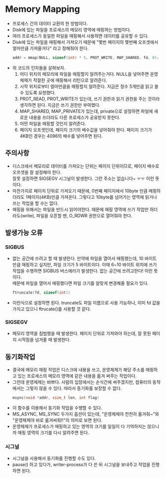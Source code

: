 # Memory Mapping
- 프로세스 간의 데이터 교환의 한 방법이다.
- Disk에 있는 파일을 프로세스의 메모리 영역에 매핑하는 방법이다.
- 여러 프로세스가 동일한 파일을 매핑해서 사용하면 데이터를 공유할 수 있다.
- Disk에 있는 파일을 매핑해서 가져오기 때문에 "몇번 페이지의 몇번째 오프셋에서 얼마만큼 가져올거다" 라고 정해줘야 한다.  
    ```c
    addr = mmap(NULL, sizeof(int) * 5, PROT_WRITE, MAP_SHARED, fd, 0);
    ```
- 위 코드의 인자들을 살펴보자.
    1. 어디 위치의 메모리에 파일을 매핑할지 알려주는거다. NULL을 넣어주면 운영체제가 적절한 곳에 매핑해서 리턴으로 알려준다.
    2. 시작 위치로부터 얼마만큼을 매핑할지 알려준다. 지금은 정수 5개만큼 읽고 쓸 수 있도록 요청했다.
    3. PROT_READ, PROT_WRITE가 있는데, 쓰기 권한과 읽기 권한을 주는 것이라 생각하면 된다. 지금은 쓰기 권한만 부여했다.
    4. MAP_SHARED, MAP_PRIVATE가 있는데, private으로 설정하면 파일에 새로운 내용을 쓰더라도 다른 프로세스가 공유받지 못한다.
    5. 어떤 파일을 매핑할 것인지 알려준다.
    6. 페이지 오프셋인데, 페이지 크기의 배수값을 넣어줘야 한다. 페이지 크기가 4KB인 경우는 4096의 배수를 넣어주면 된다.
## 주의사항
- 디스크에서 메모리로 데이터를 가져오는 단위는 페이지 단위이므로, 페이지 배수로 오프셋을 잘 설정해야 한다.  
잘못 설정하면 SIGSEGV 시그널이 발생한다. 그런 주소는 없습니다~ ㅜㅜ 이런 뜻이다.
- 마찬가지로 페이지 단위로 가져오기 때문에, 0번째 페이지에서 10byte 만큼 매핑하더라도 1페이지(4KB)만큼 가져온다. 그렇다고 10byte를 넘어가는 영역에 읽거나 쓰는 작업을 할 수는 없다. 
- 매핑을 위해서는 파일을 반드시 읽어야한다. 때문에 매핑 영역에 쓰기 작업만 하더라도(write), 파일을 오픈할 땐, O_RDWR 권한으로 열어줘야 한다.
## 발생가능 오류
### SIGBUS
- 없는 공간에 쓰려고 할 때 발생한다. 만약에 파일을 열어서 매핑했는데, 10 바이트 만큼 매핑하고 싶지만, 파일 크기가 5 바이트이다. 이때 6~10 바이트 위치에 쓰기 작업을 수행하면 SIGBUS 버스에러가 발생한다. 없는 공간에 쓰려고한다! 이런 뜻이다.  
때문에 파일을 열어서 매핑했다면 파일 크기를 알맞게 변경해줄 필요가 있다.  
    ```c
    ftruncate(fd, sizeof(int))
    ```
- 이런식으로 설정하면 된다. truncate도 파일 이름으로 사용 가능하나, 이미 fd 값을 가지고 있으니 ftrucate()를 사용할 것 같다.
### SIGSEGV
- 메모리 영역을 침범했을 때 발생한다. 페이지 단위로 가져와야 하는데, 잘 못된 페이지 시작점을 넘겨줄 때 발생한다.
## 동기화작업
- 결국에 메모리 매핑 작업은 디스크에 내용을 쓰고, 운영체제가 해당 주소를 매핑하고 있는 프로세스의 메모리 영역에 같은 내용을 옮겨 써주는 작업이다.
- 그런데 운영체제는 바쁘다. 사람의 입장에서는 순식간에 써주겠지만, 컴퓨터의 동작에서는 그렇지 않을 수 있다. 따라서 동기화를 보장할 수 없다.
    ```c
    msync(void *addr, size_t len, int flag)
    ```
- 이 함수를 이용해서 동기화 작업을 수행할 수 있다.
- MS_ASYNC, MS_SYNC 두가지 옵션이 있는데, "운영체제야 천천히 옮겨줘~"와 "운영체제야 바로 옮겨써줘!!"의 의미로 보면 된다.
- 운영체제가 프로세스가 매핑하고 있는 영역의 크기를 일일이 다 기억하지는 않으니까 매핑 영역의 크기를 다시 알려주면 된다.
### 시그널
- 시그널을 사용해서 동기화를 진행할 수도 있다.
- pause() 하고 있다가, writer-process가 다 쓴 뒤 시그널을 보내주고 작업을 진행하면 된다.